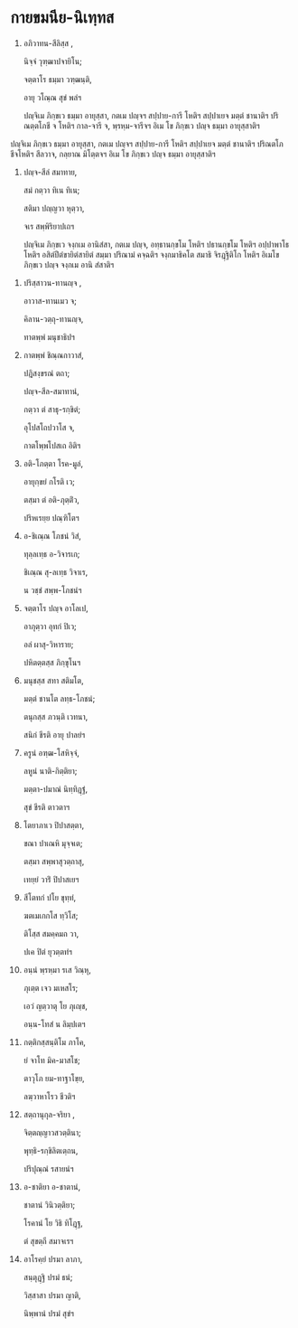 <h1>กายขมนีย-นิเทฺทส</h1>
<ol>
<li>
อภิวาทน-สีลิสฺส  
,  
  
นิจฺจํ วุฑฺฒาปจายิโน;  
  
จตฺตาโร ธมฺมา วฑฺฒนฺติ,  
  
อายุ วโณฺณ สุขํ พลํฯ  
</li>
  
<p> ปญฺจิเม  ภิกฺขเว ธมฺมา อายุสฺสา, กตเม ปญฺจฯ สปฺปาย-การี โหติฯ สปฺปาเยจ มตฺตํ ชานาติฯ ปริณตฺตโภชี จ โหติฯ กาล-จารี จ, พฺรหฺม-จารีจฯ อิเม โข ภิกฺขเว ปญฺจ ธมฺมา อายุสฺสาติฯ
</ol></p>


<p> ปญฺจิเม  ภิกฺขเว ธมฺมา อายุสฺสา, กตเม ปญฺจฯ สปฺปาย-การี โหติฯ สปฺปาเยจ มตฺตํ ชานาติฯ ปริณตโภชีจโหติฯ สีลวาจ, กลฺยาณ มิโตฺตจฯ อิเม โข ภิกฺขเว ปญฺจ ธมฺมา อายุสฺสาติฯ</p>


<ol>
<li>
ปญฺจ-สีลํ  
สมาทาย,  
  
สมํ กตฺวา ทิเน ทิเน;  
  
สติมา ปญฺญวา หุตฺวา,  
  
จเร สพฺพิริยาปเถฯ  
</li>
  
<p> ปญฺจิเม  ภิกฺขเว จงฺกเม อานิสํสา, กตเม ปญฺจ, อทฺธานกฺขโม โหติฯ ปธานกฺขโม โหติฯ อปฺปาพาโธ โหติฯ อสิตํปีตํขายิตํสายิตํ สมฺมา ปริณามํ คจฺฉติฯ จงฺกมาธิคโต สมาธิ จิรฎฺฐิติโก โหติฯ อิเมโข ภิกฺขเว ปญฺจ จงฺกเม อานิ สํสาติฯ
</ol></p>


<ol>
<li>
ปริสฺสาวน-ทานญฺจ  
,  
  
อาวาส-ทานเมว จ;  
  
คิลาน-วตฺถุ-ทานญฺจ,  
  
ทาตพฺพํ มนุชาธิปฯ  
</li>
  
<li>
กาตพฺพํ  
ชิณฺณกาวาสํ,  
  
ปฎิสงฺขรณํ ตถา;  
  
ปญฺจ-สีล-สมาทานํ,  
  
กตฺวา ตํ สาธุ-รกฺขิตํ;  
  
อุโปสโถปวาโส จ,  
  
กาตโพฺพโปสเถ อิติฯ  
</li>
  
<li>
อติ-โภตฺตา  
โรค-มูลํ,  
  
อายุกฺขยํ กโรติ เว;  
  
ตสฺมา ตํ อติ-ภุตฺติํว,  
  
ปริหเรยฺย ปณฺฑิโตฯ  
</li>
  
<li>
อ-ชิเณฺณ  
โภชนํ วิสํ,  
  
ทุลฺลเทฺธ อ-วิจารเก;  
  
ชิเณฺณ สุ-ลเทฺธ วิจาเร,  
  
น วชฺชํ สพฺพ-โภชนํฯ  
</li>
  
<li>
จตฺตาโร  
ปญฺจ อาโลเป,  
  
อาภุตฺวา อุทกํ ปิเว;  
  
อลํ ผาสุ-วิหาราย;  
  
ปหิตตฺตสฺส ภิกฺขุโนฯ  
</li>
  
<li>
มนุชสฺส  
สทา สติมโต,  
  
มตฺตํ ชานโต ลทฺธ-โภชนํ;  
  
ตนุกสฺส ภวนฺติ เวทนา,  
  
สนิกํ ชีรติ อายุ ปาลยํฯ  
</li>
  
<li>
ครูนํ  
อฑฺฒ-โสหิจฺจํ,  
  
ลหูนํ นาติ-กิตฺติยา;  
  
มตฺตา-ปมาณํ นิทฺทิฎฺฐํ,  
  
สุขํ ชีรติ ตาวตาฯ  
</li>
  
<li>
โตยาภาเว  
ปิปาสตฺตา,  
  
ขณา ปาเณหิ มุจฺจเต;  
  
ตสฺมา สพฺพาสุวตฺถาสุ,  
  
เทยฺยํ วาริํ ปิปาสเยฯ  
</li>
  
<li>
สีโตทกํ  
ปโย ขุทฺทํ,  
  
ฆตเมเกกโส ทฺวิโส;  
  
ติโสฺส สมคฺคมถ วา,  
  
ปเค ปิตํ ยุวตฺตทํฯ  
</li>
  
<li>
อนฺนํ  
พฺรหฺมา รเส วิณฺหุ,  
  
ภุเตฺต เจว มเหสโร;  
  
เอวํ ญตฺวาตุ โย ภุเญฺช,  
  
อนฺน-โทสํ น ลิมฺปเตฯ  
</li>
  
<li>
กตฺติกสฺสนฺติโม  
ภาโค,  
  
ยํ จาโท มิค-มาสโช;  
  
ตาวุโภ ยม-ทาฐาโขฺย,  
  
ลฆฺวาหาโรว ชีวติฯ  
</li>
  
<li>
สตฺถานุกุล-จริยา  
,  
  
จิตฺตญฺญาวสวตฺตินา;  
  
พุทฺธิ-รกฺขิลิตเตฺถน,  
  
ปริปุณฺณํ รสายนํฯ  
</li>
  
<li>
อ-ชาติยา  
อ-ชาตานํ,  
  
ชาตานํ วินิวตฺติยา;  
  
โรคานํ โย วิธิ ทิโฎฺฐ,  
  
ตํ สุขตฺถี สมาจเรฯ  
</li>
  
<li>
อาโรคฺยํ  
ปรมา ลาภา,  
  
สนฺตุฎฺฐิ ปรมํ ธนํ;  
  
วิสฺสาสา ปรมา ญาติ,  
  
นิพฺพานํ ปรมํ สุขํฯ  
</li>
  
  
  
  
  
